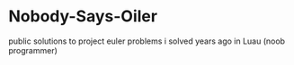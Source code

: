 # Nobody-Says-Oiler
public solutions to project euler problems i solved years ago in Luau (noob programmer)
